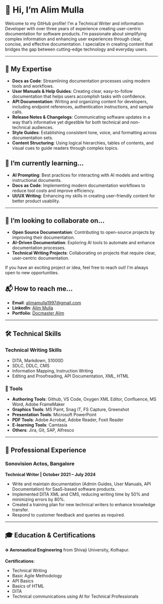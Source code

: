 # 👋 Hi, I’m Alim Mulla

Welcome to my GitHub profile! I'm a Technical Writer and information Developer with over three years of experience creating user-centric documentation for software products. I’m passionate about simplifying complex information and enhancing user experiences through clear, concise, and effective documentation. I specialize in creating content that bridges the gap between cutting-edge technology and everyday users.

---

## 👀 My Expertise

- **Docs as Code**: Streamlining documentation processes using modern tools and workflows.
- **User Manuals & Help Guides**: Creating clear, easy-to-follow documentation that helps users accomplish tasks with confidence.
- **API Documentation**: Writing and organizing content for developers, including endpoint references, authentication instructions, and sample calls.
- **Release Notes & Changelogs**: Communicating software updates in a way that’s informative yet digestible for both technical and non-technical audiences.
- **Style Guides**: Establishing consistent tone, voice, and formatting across documentation sets.
- **Content Structuring**: Using logical hierarchies, tables of contents, and visual cues to guide readers through complex topics.  

## 🌱 I’m currently learning...

- **AI Prompting**: Best practices for interacting with AI models and writing instructional documents.
- **Docs as Code**: Implementing modern documentation workflows to reduce tool costs and improve efficiency.
- **UI/UX Writing**: Enhancing my skills in creating user-friendly content for better product usability.

---

## 🤝 I’m looking to collaborate on...

- **Open Source Documentation**: Contributing to open-source projects by improving their documentation.
- **AI-Driven Documentation**: Exploring AI tools to automate and enhance documentation processes.
- **Technical Writing Projects**: Collaborating on projects that require clear, user-centric documentation.


If you have an exciting project or idea, feel free to reach out! I'm always open to new opportunities.

## 📬 How to reach me...

- **Email**: [alimamulla1997@gmail.com](mailto:alimamulla1997@gmail.com)
- **LinkedIn**: [Alim Mulla](https://www.linkedin.com/in/alim-mulla-b769a619b)
- **Portfolio**: [Docmaster Alim](https://github.com/alimamulla)

---

## 🛠️ Technical Skills

### Technical Writing Skills
- DITA, Markdown, S1000D  
- SDLC, DDLC, CMS  
- Information Mapping, Instruction Writing 
- Editing and Proofreading, API Documentation, XML, HTML  

### 🔧 Tools  
- **Authoring Tools**: Github, VS Code, Oxygen XML Editor, Confluence, MS Word, Adobe FrameMaker  
- **Graphics Tools**: MS Paint, Snag IT, FS Capture, Greenshot  
- **Presentation Tools**: Microsoft PowerPoint  
- **PDF Tools**: Adobe Acrobat, Adobe Reader, Foxit Reader  
- **E-learning Tools**: Camtasia  
- **Others**: Jira, Git, SAP, Alfresco

---

## 💼 Professional Experience


### Sonovision Actos, Bangalore  
**Technical Writer | October 2021 – July 2024**  
- Write and maintain documentation (Admin Guides, User Manuals, API Documentation) for SaaS-based software products.  
- Implemented DITA XML and CMS, reducing writing time by 50% and minimizing errors by 80%.  
- Created a training plan for new technical writers to enhance knowledge transfer.
- Respond to customer feedback and queries as required.

---

## 🎓 Education & Certifications

**✈️ Aeronautical Engineering** from Shivaji University, Kolhapur.

**Certifications**:
- Technical Writing  
- Basic Agile Methodology  
- API Basics    
- Basics of HTML  
- DITA
- Technical communications using AI for Technical Professionals


